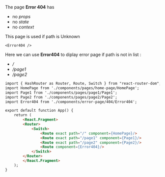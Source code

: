 
The page **Error 404** has

- no _props_
- no _state_
- no _context_

This page is used if path is Unknown

```tsx
<Error404 />
```

Here we can use **Error404** to diplay error page if path is not in list :

- */*
- */page1*
- */page2*

```html
import { HashRouter as Router, Route, Switch } from "react-router-dom";
import HomePage from './components/pages/home-page/HomePage';
import Page1 from './components/pages/page1/Page1';
import Page2 from './components/pages/page2/Page2';
import Error404 from './components/error-page/404/Error404';

export default function App() {
    return (
        <React.Fragment>
        <Router>
            <Switch>
                <Route exact path="/" component={HomePage}/>
                <Route exact path="/page1" component={Page1}/>
                <Route exact path="/page2" component={Page2}/>
                <Route component={Error404}/>
            </Switch>
        </Router>
        </React.Fragment>
    );
}
```